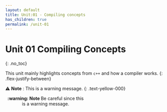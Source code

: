 ```yaml
---
layout: default
title: Unit:01 - Compiling concepts
has_children: true
permalink: /unit-01
---
```


# Unit 01 Compiling Concepts
{: .no_toc}

This unit mainly highlights concepts from `c++` and how a compiler works.
{: .flex-justify-between}

:warning: **Note** : This is a warning message.
{: .text-yellow-000}

<div class="alert alert-warning" role="alert" style="width: 50%; align: right">
  <p style="text-align: center"><strong> :warning: Note </strong>
  Be careful since this is a warning message. </p>
</div>

